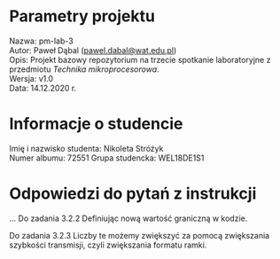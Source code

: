 # Parametry projektu

Nazwa: pm-lab-3  
Autor: Paweł Dąbal (pawel.dabal@wat.edu.pl)  
Opis: Projekt bazowy repozytorium na trzecie spotkanie laboratoryjne z przedmiotu _Technika mikroprocesorowa_.  
Wersja: v1.0  
Data: 14.12.2020 r.

# Informacje o studencie

Imię i nazwisko studenta: Nikoleta Stróżyk  
Numer albumu: 72551
Grupa studencka: WEL18DE1S1

# Odpowiedzi do pytań z instrukcji
...
Do zadania 3.2.2
Definiując nową wartość graniczną w kodzie.

Do zadania 3.2.3
Liczby te możemy zwiększyć za pomocą zwiększania szybkości transmisji, czyli zwiększania formatu ramki.


